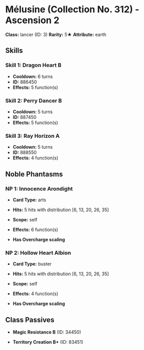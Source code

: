 # Mélusine (Collection No. 312) - Ascension 2

**Class:** lancer (ID: 3)
**Rarity:** 5★
**Attribute:** earth

## Skills

### Skill 1: Dragon Heart B
- **Cooldown:** 6 turns
- **ID:** 886450
- **Effects:** 5 function(s)

### Skill 2: Perry Dancer B
- **Cooldown:** 5 turns
- **ID:** 887450
- **Effects:** 5 function(s)

### Skill 3: Ray Horizon A
- **Cooldown:** 5 turns
- **ID:** 888550
- **Effects:** 4 function(s)

## Noble Phantasms

### NP 1: Innocence Arondight
- **Card Type:** arts
- **Hits:** 5 hits with distribution [6, 13, 20, 26, 35]
- **Scope:** self
- **Effects:** 6 function(s)

- **Has Overcharge scaling**

### NP 2: Hollow Heart Albion
- **Card Type:** buster
- **Hits:** 5 hits with distribution [6, 13, 20, 26, 35]
- **Scope:** self
- **Effects:** 4 function(s)

- **Has Overcharge scaling**

## Class Passives

- **Magic Resistance B** (ID: 34450)

- **Territory Creation B+** (ID: 83451)
